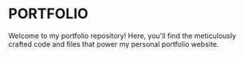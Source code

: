 # PORTFOLIO
Welcome to my portfolio repository! Here, you'll find the meticulously crafted code and files that power my personal portfolio website. 
